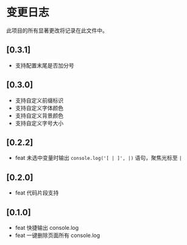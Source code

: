 # 变更日志

此项目的所有显著更改将记录在此文件中。

## [0.3.1]

- 支持配置末尾是否加分号

## [0.3.0]

- 支持自定义前缀标识
- 支持自定义字体颜色
- 支持自定义背景颜色
- 支持自定义字号大小

## [0.2.2]

- feat 未选中变量时输出 `console.log('[ | ]', |)` 语句，聚焦光标至 `|`

## [0.2.0]

- feat 代码片段支持

## [0.1.0]

- feat 快捷输出 console.log
- feat 一键删除页面所有 console.log
